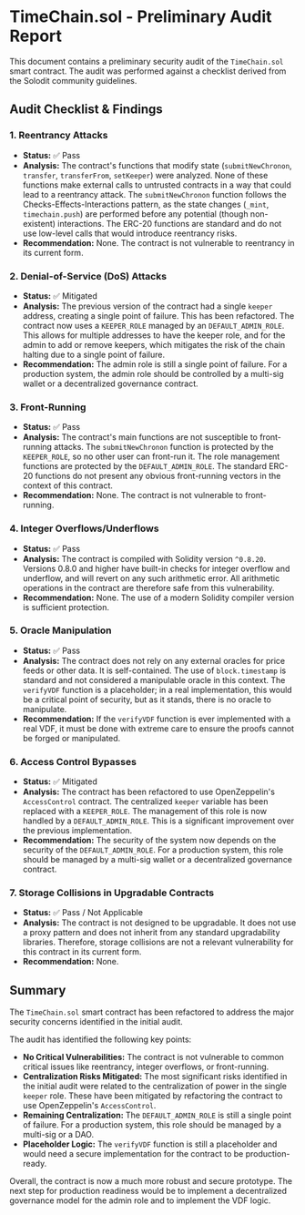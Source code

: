 # TimeChain.sol - Preliminary Audit Report

This document contains a preliminary security audit of the `TimeChain.sol` smart contract. The audit was performed against a checklist derived from the Solodit community guidelines.

## Audit Checklist & Findings

### 1. Reentrancy Attacks
- **Status:** ✅ Pass
- **Analysis:** The contract's functions that modify state (`submitNewChronon`, `transfer`, `transferFrom`, `setKeeper`) were analyzed. None of these functions make external calls to untrusted contracts in a way that could lead to a reentrancy attack. The `submitNewChronon` function follows the Checks-Effects-Interactions pattern, as the state changes (`_mint`, `timechain.push`) are performed before any potential (though non-existent) interactions. The ERC-20 functions are standard and do not use low-level calls that would introduce reentrancy risks.
- **Recommendation:** None. The contract is not vulnerable to reentrancy in its current form.

### 2. Denial-of-Service (DoS) Attacks
- **Status:** ✅ Mitigated
- **Analysis:** The previous version of the contract had a single `keeper` address, creating a single point of failure. This has been refactored. The contract now uses a `KEEPER_ROLE` managed by an `DEFAULT_ADMIN_ROLE`. This allows for multiple addresses to have the keeper role, and for the admin to add or remove keepers, which mitigates the risk of the chain halting due to a single point of failure.
- **Recommendation:** The admin role is still a single point of failure. For a production system, the admin role should be controlled by a multi-sig wallet or a decentralized governance contract.

### 3. Front-Running
- **Status:** ✅ Pass
- **Analysis:** The contract's main functions are not susceptible to front-running attacks. The `submitNewChronon` function is protected by the `KEEPER_ROLE`, so no other user can front-run it. The role management functions are protected by the `DEFAULT_ADMIN_ROLE`. The standard ERC-20 functions do not present any obvious front-running vectors in the context of this contract.
- **Recommendation:** None. The contract is not vulnerable to front-running.

### 4. Integer Overflows/Underflows
- **Status:** ✅ Pass
- **Analysis:** The contract is compiled with Solidity version `^0.8.20`. Versions 0.8.0 and higher have built-in checks for integer overflow and underflow, and will revert on any such arithmetic error. All arithmetic operations in the contract are therefore safe from this vulnerability.
- **Recommendation:** None. The use of a modern Solidity compiler version is sufficient protection.

### 5. Oracle Manipulation
- **Status:** ✅ Pass
- **Analysis:** The contract does not rely on any external oracles for price feeds or other data. It is self-contained. The use of `block.timestamp` is standard and not considered a manipulable oracle in this context. The `verifyVDF` function is a placeholder; in a real implementation, this would be a critical point of security, but as it stands, there is no oracle to manipulate.
- **Recommendation:** If the `verifyVDF` function is ever implemented with a real VDF, it must be done with extreme care to ensure the proofs cannot be forged or manipulated.

### 6. Access Control Bypasses
- **Status:** ✅ Mitigated
- **Analysis:** The contract has been refactored to use OpenZeppelin's `AccessControl` contract. The centralized `keeper` variable has been replaced with a `KEEPER_ROLE`. The management of this role is now handled by a `DEFAULT_ADMIN_ROLE`. This is a significant improvement over the previous implementation.
- **Recommendation:** The security of the system now depends on the security of the `DEFAULT_ADMIN_ROLE`. For a production system, this role should be managed by a multi-sig wallet or a decentralized governance contract.

### 7. Storage Collisions in Upgradable Contracts
- **Status:** ✅ Pass / Not Applicable
- **Analysis:** The contract is not designed to be upgradable. It does not use a proxy pattern and does not inherit from any standard upgradability libraries. Therefore, storage collisions are not a relevant vulnerability for this contract in its current form.
- **Recommendation:** None.

## Summary

The `TimeChain.sol` smart contract has been refactored to address the major security concerns identified in the initial audit.

The audit has identified the following key points:
- **No Critical Vulnerabilities:** The contract is not vulnerable to common critical issues like reentrancy, integer overflows, or front-running.
- **Centralization Risks Mitigated:** The most significant risks identified in the initial audit were related to the centralization of power in the single `keeper` role. These have been mitigated by refactoring the contract to use OpenZeppelin's `AccessControl`.
- **Remaining Centralization:** The `DEFAULT_ADMIN_ROLE` is still a single point of failure. For a production system, this role should be managed by a multi-sig or a DAO.
- **Placeholder Logic:** The `verifyVDF` function is still a placeholder and would need a secure implementation for the contract to be production-ready.

Overall, the contract is now a much more robust and secure prototype. The next step for production readiness would be to implement a decentralized governance model for the admin role and to implement the VDF logic.
